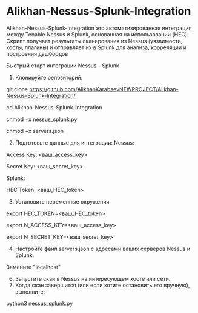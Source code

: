 # Alikhan-Nessus-Splunk-Integration
Alikhan-Nessus-Splunk-Integration  это  автоматизированная интеграция между Tenable Nessus и Splunk, основанная на использовании (HEC)  Скрипт  получает результаты сканирования из Nessus (уязвимости, хосты, плагины) и отправляет их в Splunk для анализа, корреляции и построения дашбордов

Быстрый старт интеграции Nessus - Splunk
1. Клонируйте репозиторий:

git clone https://github.com/AlikhanKarabaevNEWPROJECT/Alikhan-Nessus-Splunk-Integration/

cd Alikhan-Nessus-Splunk-Integration

chmod +x nessus_splunk.py

chmod +x servers.json



2. Подготовьте данные для интеграции:
Nessus:

Access Key: <ваш_access_key>

Secret Key: <ваш_secret_key>

Splunk:

HEC Token: <ваш_HEC_token>

3. Установите переменные окружения

export HEC_TOKEN=<ваш_HEC_token>

export N_ACCESS_KEY=<ваш_access_key>

export N_SECRET_KEY=<ваш_secret_key>

4. Настройте файл servers.json с адресами ваших серверов Nessus и Splunk.

Замените "localhost"

6. Запустите скан в Nessus на интересующем хосте или сети.
7. Когда скан завершится (или если хотите остановить его вручную), выполните:

python3 nessus_splunk.py
